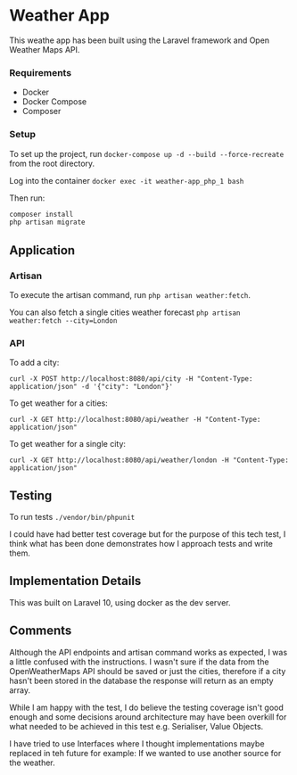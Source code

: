 # Weather App
This weathe app has been built using the Laravel framework and Open Weather Maps API.

### Requirements
* Docker
* Docker Compose
* Composer

### Setup
To set up the project, run `docker-compose up -d --build --force-recreate` from the root directory.

Log into the container `docker exec -it weather-app_php_1 bash`

Then run:
```bash
composer install
php artisan migrate
```

## Application

### Artisan
To execute the artisan command, run `php artisan weather:fetch`.

You can also fetch a single cities weather forecast `php artisan weather:fetch --city=London`

### API
To add a city:
```curl
curl -X POST http://localhost:8080/api/city -H "Content-Type: application/json" -d '{"city": "London"}'
```

To get weather for a cities:
```curl
curl -X GET http://localhost:8080/api/weather -H "Content-Type: application/json"
```

To get weather for a single city:
```curl
curl -X GET http://localhost:8080/api/weather/london -H "Content-Type: application/json"
```

## Testing
To run tests `./vendor/bin/phpunit`

I could have had better test coverage but for the purpose of this tech test, I think what has been done demonstrates how 
I approach tests and write them.

## Implementation Details
This was built on Laravel 10, using docker as the dev server.

## Comments
Although the API endpoints and artisan command works as expected, I was a little confused with the instructions. 
I wasn't sure if the data from the OpenWeatherMaps API should be saved or just the cities, therefore if a city hasn't 
been stored in the database the response will return as an empty array. 

While I am happy with the test, I do believe the testing coverage isn't good enough and some decisions around 
architecture may have been overkill for what needed to be achieved in this test e.g. Serialiser, Value Objects.

I have tried to use Interfaces where I thought implementations maybe replaced in teh future for example: If we wanted
to use another source for the weather.